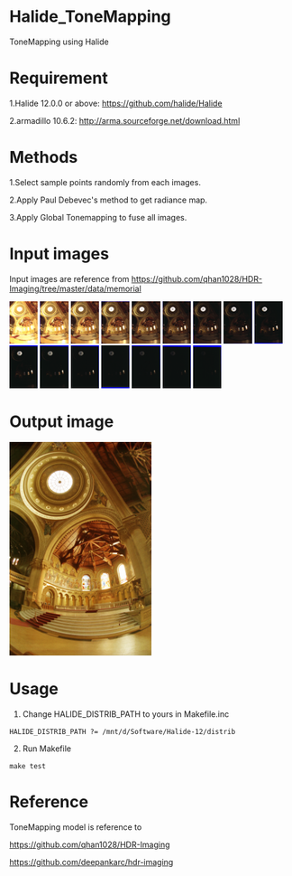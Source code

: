 # Halide_ToneMapping
ToneMapping using Halide

# Requirement
1.Halide 12.0.0 or above: https://github.com/halide/Halide

2.armadillo 10.6.2: http://arma.sourceforge.net/download.html

# Methods
1.Select sample points randomly from each images.

2.Apply Paul Debevec's method to get radiance map.

3.Apply Global Tonemapping to fuse all images.

# Input images
Input images are reference from https://github.com/qhan1028/HDR-Imaging/tree/master/data/memorial

<img src="https://github.com/venson-chiang/Halide_ToneMapping/blob/main/images/memorial0061.png" width="10%" height="10%"> <img src="https://github.com/venson-chiang/Halide_ToneMapping/blob/main/images/memorial0062.png" width="10%" height="10%"> <img src="https://github.com/venson-chiang/Halide_ToneMapping/blob/main/images/memorial0063.png" width="10%" height="10%"> <img src="https://github.com/venson-chiang/Halide_ToneMapping/blob/main/images/memorial0064.png" width="10%" height="10%"> <img src="https://github.com/venson-chiang/Halide_ToneMapping/blob/main/images/memorial0065.png" width="10%" height="10%"> <img src="https://github.com/venson-chiang/Halide_ToneMapping/blob/main/images/memorial0066.png" width="10%" height="10%"> <img src="https://github.com/venson-chiang/Halide_ToneMapping/blob/main/images/memorial0067.png" width="10%" height="10%"> <img src="https://github.com/venson-chiang/Halide_ToneMapping/blob/main/images/memorial0068.png" width="10%" height="10%"> <img src="https://github.com/venson-chiang/Halide_ToneMapping/blob/main/images/memorial0069.png" width="10%" height="10%"> <img src="https://github.com/venson-chiang/Halide_ToneMapping/blob/main/images/memorial0070.png" width="10%" height="10%"> <img src="https://github.com/venson-chiang/Halide_ToneMapping/blob/main/images/memorial0071.png" width="10%" height="10%"> <img src="https://github.com/venson-chiang/Halide_ToneMapping/blob/main/images/memorial0072.png" width="10%" height="10%"> <img src="https://github.com/venson-chiang/Halide_ToneMapping/blob/main/images/memorial0073.png" width="10%" height="10%"> <img src="https://github.com/venson-chiang/Halide_ToneMapping/blob/main/images/memorial0074.png" width="10%" height="10%"> <img src="https://github.com/venson-chiang/Halide_ToneMapping/blob/main/images/memorial0075.png" width="10%" height="10%"> <img src="https://github.com/venson-chiang/Halide_ToneMapping/blob/main/images/memorial0076.png" width="10%" height="10%"> 

# Output image
<img src="https://github.com/venson-chiang/Halide_ToneMapping/blob/main/output/memorial_tonemapping.png" width="50%" height="50%">

# Usage
1. Change HALIDE_DISTRIB_PATH to yours in Makefile.inc
```
HALIDE_DISTRIB_PATH ?= /mnt/d/Software/Halide-12/distrib 
```
2. Run Makefile 
```
make test
```

# Reference
ToneMapping model is reference to 

https://github.com/qhan1028/HDR-Imaging

https://github.com/deepankarc/hdr-imaging
